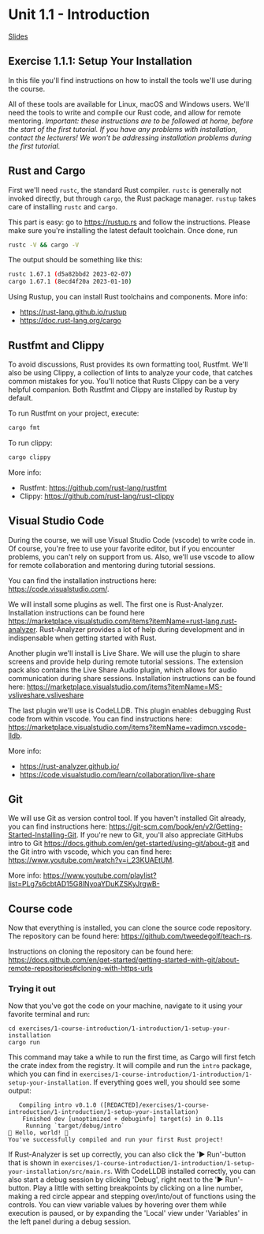 # Unit 1.1 - Introduction

<a href="/slides/1_1/" target="_blank">Slides</a>


## Exercise 1.1.1: Setup Your Installation

In this file you'll find instructions on how to install the tools we'll use during the course.

All of these tools are available for Linux, macOS and Windows users.
We'll need the tools to write and compile our Rust code, and allow for remote mentoring.
*Important: these instructions are to be followed at home, before the start of the first tutorial.*
*If you have any problems with installation, contact the lecturers! We won't be addressing installation problems during the first tutorial.*

## Rust and Cargo
First we'll need `rustc`, the standard Rust compiler.
`rustc` is generally not invoked directly, but through `cargo`, the Rust package manager.
`rustup` takes care of installing `rustc` and `cargo`.

This part is easy: go to <https://rustup.rs> and follow the instructions.
Please make sure you're installing the latest default toolchain.
Once done, run

```bash
rustc -V && cargo -V
```

The output should be something like this:

```bash
rustc 1.67.1 (d5a82bbd2 2023-02-07)
cargo 1.67.1 (8ecd4f20a 2023-01-10)
```

Using Rustup, you can install Rust toolchains and components. More info: 
- <https://rust-lang.github.io/rustup>
- <https://doc.rust-lang.org/cargo>

## Rustfmt and Clippy
To avoid discussions, Rust provides its own formatting tool, Rustfmt.
We'll also be using Clippy, a collection of lints to analyze your code, that catches common mistakes for you.
You'll notice that Rusts Clippy can be a very helpful companion.
Both Rustfmt and Clippy are installed by Rustup by default.

To run Rustfmt on your project, execute:

```bash
cargo fmt
```

To run clippy:

```bash
cargo clippy
```

More info:
- Rustfmt: <https://github.com/rust-lang/rustfmt>
- Clippy: <https://github.com/rust-lang/rust-clippy>

## Visual Studio Code
During the course, we will use Visual Studio Code (vscode) to write code in.
Of course, you're free to use your favorite editor, but if you encounter problems, you can't rely on support from us.
Also, we'll use vscode to allow for remote collaboration and mentoring during tutorial sessions.

You can find the installation instructions here: <https://code.visualstudio.com/>.

We will install some plugins as well.
The first one is Rust-Analyzer.
Installation instructions can be found here <https://marketplace.visualstudio.com/items?itemName=rust-lang.rust-analyzer>.
Rust-Analyzer provides a lot of help during development and in indispensable when getting started with Rust.

Another plugin we'll install is Live Share.
We will use the plugin to share screens and provide help during remote tutorial sessions.
The extension pack also contains the Live Share Audio plugin, which allows for audio communication during share sessions.
Installation instructions can be found here: <https://marketplace.visualstudio.com/items?itemName=MS-vsliveshare.vsliveshare>

The last plugin we'll use is CodeLLDB.
This plugin enables debugging Rust code from within vscode.
You can find instructions here: <https://marketplace.visualstudio.com/items?itemName=vadimcn.vscode-lldb>.


More info:
- <https://rust-analyzer.github.io/>
- <https://code.visualstudio.com/learn/collaboration/live-share>

## Git
We will use Git as version control tool.
If you haven't installed Git already, you can find instructions here: <https://git-scm.com/book/en/v2/Getting-Started-Installing-Git>.
If you're new to Git, you'll also appreciate GitHubs intro to Git <https://docs.github.com/en/get-started/using-git/about-git> and the Git intro with vscode, which you can find here: <https://www.youtube.com/watch?v=i_23KUAEtUM>.

More info: <https://www.youtube.com/playlist?list=PLg7s6cbtAD15G8lNyoaYDuKZSKyJrgwB->

## Course code
Now that everything is installed, you can clone the source code repository.
The repository can be found here: <https://github.com/tweedegolf/teach-rs>.


Instructions on cloning the repository can be found here: <https://docs.github.com/en/get-started/getting-started-with-git/about-remote-repositories#cloning-with-https-urls>

### Trying it out
Now that you've got the code on your machine, navigate to it using your favorite terminal and run:

```
cd exercises/1-course-introduction/1-introduction/1-setup-your-installation
cargo run
```

This command may take a while to run the first time, as Cargo will first fetch the crate index from the registry.
It will compile and run the `intro` package, which you can find in `exercises/1-course-introduction/1-introduction/1-setup-your-installation`.
If everything goes well, you should see some output:

```
   Compiling intro v0.1.0 ([REDACTED]/exercises/1-course-introduction/1-introduction/1-setup-your-installation)
    Finished dev [unoptimized + debuginfo] target(s) in 0.11s
     Running `target/debug/intro`
🦀 Hello, world! 🦀
You've successfully compiled and run your first Rust project!
```
If Rust-Analyzer is set up correctly, you can also click the '▶️ Run'-button that is shown in `exercises/1-course-introduction/1-introduction/1-setup-your-installation/src/main.rs`.
With CodeLLDB installed correctly, you can also start a debug session by clicking 'Debug', right next to the '▶️ Run'-button.
Play a little with setting breakpoints by clicking on a line number, making a red circle appear and stepping over/into/out of functions using the controls.
You can view variable values by hovering over them while execution is paused, or by expanding the 'Local' view under 'Variables' in the left panel during a debug session.
